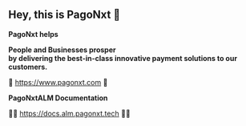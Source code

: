 ## Hey, this is PagoNxt 👋
**PagoNxt helps**

**People and Businesses prosper**<br>
**by delivering the best-in-class innovative payment solutions to our customers.**

🧙 https://www.pagonxt.com 🧙

**PagoNxtALM Documentation**

👩‍💻 https://docs.alm.pagonxt.tech 👩‍💻

<!--
**Here are some ideas to get you started:**

🙋‍♀️ A short introduction - what is your organization all about?
🌈 Contribution guidelines - how can the community get involved?
👩‍💻 Useful resources - where can the community find your docs? Is there anything else the community should know?
🍿 Fun facts - what does your team eat for breakfast?
🧙 Remember, you can do mighty things with the power of [Markdown](https://guides.github.com/features/mastering-markdown/)
-->
